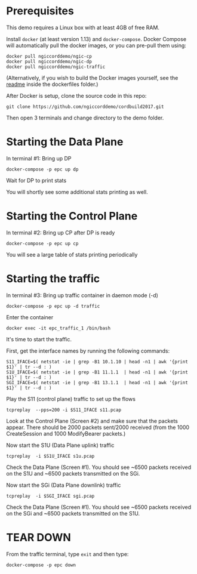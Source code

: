 Prerequisites
=============

This demo requires a Linux box with at least 4GB of free RAM.

Install `docker` (at least version 1.13) and `docker-compose`.  Docker Compose will automatically pull the docker images, or you can pre-pull them using:


```shell 
docker pull ngiccorddemo/ngic-cp
docker pull ngiccorddemo/ngic-dp
docker pull ngiccorddemo/ngic-traffic
```

(Alternatively, if you wish to build the Docker images yourself, see the [readme](dockerfiles/README.md) inside the dockerfiles folder.)


After Docker is setup, clone the source code in this repo:

`git clone https://github.com/ngiccorddemo/cordbuild2017.git`

Then open 3 terminals and change directory to the demo folder.


Starting the Data Plane
=======================

In terminal #1: Bring up DP

`docker-compose -p epc up dp`


Wait for DP to print stats

You will shortly see some additional stats printing as well.


# Starting the Control Plane
In terminal #2: Bring up CP after DP is ready

`docker-compose -p epc up cp`

You will see a large table of stats printing periodically


Starting the traffic 
=======================

In terminal #3: Bring up traffic container in daemon mode (-d)

`docker-compose -p epc up -d traffic`

Enter the container

`docker exec -it epc_traffic_1 /bin/bash`

It's time to start the traffic.

First, get the interface names by running the following commands:

```shell 
S11_IFACE=$( netstat -ie | grep -B1 10.1.10 | head -n1 | awk '{print $1}' | tr --d : )
S1U_IFACE=$( netstat -ie | grep -B1 11.1.1  | head -n1 | awk '{print $1}' | tr --d : )
SGI_IFACE=$( netstat -ie | grep -B1 13.1.1  | head -n1 | awk '{print $1}' | tr --d : )
```

Play the S11 (control plane) traffic to set up the flows

`tcpreplay  --pps=200 -i $S11_IFACE s11.pcap`

Look at the Control Plane (Screen #2) and make sure that the packets
appear. There should be 2000 packets sent/2000 received (from
the 1000 CreateSession and 1000 ModifyBearer packets.)

Now start the S1U (Data Plane uplink) traffic

`tcpreplay  -i $S1U_IFACE s1u.pcap`

Check the Data Plane  (Screen #1).  You should see ~6500 packets received on the S1U and ~6500 packets transmitted on the SGi.

Now start the SGi (Data Plane downlink) traffic

`tcpreplay  -i $SGI_IFACE sgi.pcap`

Check the Data Plane  (Screen #1).  You should see ~6500 packets received on the SGi and ~6500 packets transmitted on the S1U.


TEAR DOWN
=======================
From the traffic terminal, type `exit` and then type:

`docker-compose -p epc down`
